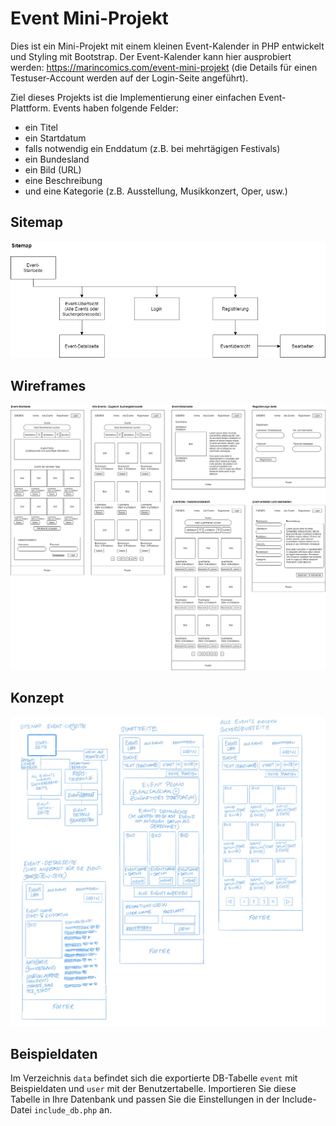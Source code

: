 # Event Mini-Projekt

Dies ist ein Mini-Projekt mit einem kleinen Event-Kalender in PHP entwickelt und Styling mit Bootstrap. Der Event-Kalender kann hier ausprobiert werden: https://marincomics.com/event-mini-projekt (die Details für einen Testuser-Account werden auf der Login-Seite angeführt).

Ziel dieses Projekts ist die Implementierung einer einfachen Event-Plattform. Events haben folgende Felder:
- ein Titel
- ein Startdatum
- falls notwendig ein Enddatum (z.B. bei mehrtägigen Festivals)
- ein Bundesland
- ein Bild (URL)
- eine Beschreibung
- und eine Kategorie (z.B. Ausstellung, Musikkonzert, Oper, usw.)


## Sitemap
![Sitemap](documentation/sitemap.png)

## Wireframes
![Wireframes](documentation/wireframes.png)

## Konzept
![Konzeptskizze](documentation/skizze.jpg)

## Beispieldaten
Im Verzeichnis `data` befindet sich die exportierte DB-Tabelle `event` mit Beispieldaten und `user` mit der Benutzertabelle. Importieren Sie diese Tabelle in Ihre Datenbank und passen Sie die Einstellungen in der Include-Datei `include_db.php` an.
